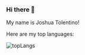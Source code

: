 ### Hi there 👋

My name is Joshua Tolentino!

Here are my top languages:

![topLangs](https://github-readme-stats-ochre-zeta.vercel.app/api/top-langs/?username=jtolentino1&hide_title=true&card_width=10)
